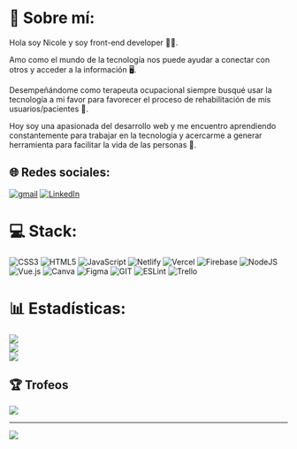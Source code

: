 # 💫 Sobre mí:
Hola soy Nicole y soy front-end developer 👩‍💻.  

Amo como el mundo de la tecnología nos puede ayudar a conectar con otros y acceder a la información 🖥️.  

Desempeñándome como terapeuta ocupacional siempre busqué usar la tecnología a mi favor para favorecer el proceso de rehabilitación de mis usuarios/pacientes 🚀.  

Hoy soy una apasionada del desarrollo web y me encuentro aprendiendo constantemente para trabajar en la tecnología y acercarme a generar herramienta para facilitar la vida de las personas 🤝.  


## 🌐 Redes sociales:
[![gmail](https://img.shields.io/badge/LinkedIn-%230077B5.svg?logo=linkedin&logoColor=white)](https://www.linkedin.com/in/nicole-rogget/) [![LinkedIn](https://img.shields.io/badge/LinkedIn-%230077B5.svg?logo=linkedin&logoColor=white)](nicole.rogget@gmail.com) 

# 💻 Stack:
![CSS3](https://img.shields.io/badge/css3-%231572B6.svg?style=plastic&logo=css3&logoColor=white) ![HTML5](https://img.shields.io/badge/html5-%23E34F26.svg?style=plastic&logo=html5&logoColor=white) ![JavaScript](https://img.shields.io/badge/javascript-%23323330.svg?style=plastic&logo=javascript&logoColor=%23F7DF1E) ![Netlify](https://img.shields.io/badge/netlify-%23000000.svg?style=plastic&logo=netlify&logoColor=#00C7B7) ![Vercel](https://img.shields.io/badge/vercel-%23000000.svg?style=plastic&logo=vercel&logoColor=white) ![Firebase](https://img.shields.io/badge/firebase-%23039BE5.svg?style=plastic&logo=firebase) ![NodeJS](https://img.shields.io/badge/node.js-6DA55F?style=plastic&logo=node.js&logoColor=white) ![Vue.js](https://img.shields.io/badge/vuejs-%2335495e.svg?style=plastic&logo=vuedotjs&logoColor=%234FC08D) ![Canva](https://img.shields.io/badge/Canva-%2300C4CC.svg?style=plastic&logo=Canva&logoColor=white) 	![Figma](https://img.shields.io/badge/figma-%23F24E1E.svg?style=plastic&logo=figma&logoColor=white) ![GIT](https://img.shields.io/badge/Git-fc6d26?style=plastic&logo=git&logoColor=white) ![ESLint](https://img.shields.io/badge/ESLint-4B3263?style=plastic&logo=eslint&logoColor=white) ![Trello](https://img.shields.io/badge/Trello-%23026AA7.svg?style=plastic&logo=Trello&logoColor=white)
# 📊 Estadísticas:
![](https://github-readme-stats.vercel.app/api?username=n-rogget&theme=radical&hide_border=false&include_all_commits=false&count_private=false)<br/>
![](https://github-readme-streak-stats.herokuapp.com/?user=n-rogget&theme=radical&hide_border=false)<br/>
![](https://github-readme-stats.vercel.app/api/top-langs/?username=n-rogget&theme=radical&hide_border=false&include_all_commits=false&count_private=false&layout=compact)

## 🏆 Trofeos
![](https://github-profile-trophy.vercel.app/?username=n-rogget&theme=radical&no-frame=true&no-bg=true&margin-w=4)

---
[![](https://visitcount.itsvg.in/api?id=n-rogget&icon=2&color=5)](https://visitcount.itsvg.in)

<!-- Proudly created with GPRM ( https://gprm.itsvg.in ) -->
